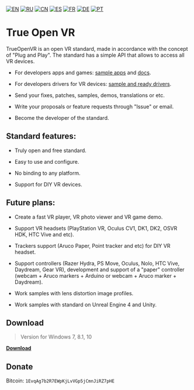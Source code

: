 [![EN](https://user-images.githubusercontent.com/9499881/33184537-7be87e86-d096-11e7-89bb-f3286f752bc6.png)](https://github.com/TrueOpenVR/TrueOpenVR-Core/blob/master/README.md) 
[![RU](https://user-images.githubusercontent.com/9499881/27683795-5b0fbac6-5cd8-11e7-929c-057833e01fb1.png)](https://github.com/TrueOpenVR/TrueOpenVR-Core/blob/master/README.RU.md) 
[![CN](https://user-images.githubusercontent.com/9499881/31012373-978ce414-a522-11e7-9936-387b1c530e2f.png)](https://github.com/TrueOpenVR/TrueOpenVR-Core/blob/master/README.CN.md) 
[![ES](https://user-images.githubusercontent.com/9499881/31012379-9d8f7764-a522-11e7-8bf4-739077369e8b.png)](https://github.com/TrueOpenVR/TrueOpenVR-Core/blob/master/README.ES.md) 
[![FR](https://user-images.githubusercontent.com/9499881/31012387-a7b4aaac-a522-11e7-8485-36ce58dc2d4a.png)](https://github.com/TrueOpenVR/TrueOpenVR-Core/blob/master/README.FR.md) 
[![DE](https://user-images.githubusercontent.com/9499881/31012392-ac051326-a522-11e7-9c8c-2186ddf553d0.png)](https://github.com/TrueOpenVR/TrueOpenVR-Core/blob/master/README.DE.md) 
[![PT](https://user-images.githubusercontent.com/9499881/31012384-a1d1b544-a522-11e7-8a13-3cb53450d55c.png)](https://github.com/TrueOpenVR/TrueOpenVR-Core/blob/master/README.PT.md)
# True Open VR
TrueOpenVR is an open VR standard, made in accordance with the concept of "Plug and Play". The standard has a simple API that allows to access all VR devices.

- For developers apps and games: [sample apps](https://github.com/TrueOpenVR/TrueOpenVR-Samples) and [docs](https://github.com/TrueOpenVR/TrueOpenVR-Core/tree/master/Docs).

- For developers drivers for VR devices: [sample and ready drivers](https://github.com/TrueOpenVR/TrueOpenVR-Drivers).

- Send your fixes, patches, samples, demos, translations or etc.

- Write your proposals or feature requests through "Issue" or email.

- Become the developer of the standard.

## Standard features:
- Truly open and free standard.

- Easy to use and configure.

- No binding to any platform.

- Support for DIY VR devices.

## Future plans:

- Create a fast VR player, VR photo viewer and VR game demo.

- Support VR headsets (PlayStation VR, Oculus CV1, DK1, DK2, OSVR HDK, HTC Vive and etc).

- Trackers support (Aruco Paper, Point tracker and etc) for DIY VR headset.

- Support controllers (Razer Hydra, PS Move, Oculus, Nolo, HTC Vive, Daydream, Gear VR), development and support of a "paper" controller (webcam + Aruco markers + Arduino or webcam + Aruco marker + Daydream).

- Work samples with lens distortion image profiles.

- Work samples with standard on Unreal Engine 4 and Unity.

## Download
>Version for Windows 7, 8.1, 10

**[Download](https://github.com/TrueOpenVR/TrueOpenVR-Core/releases)**

## Donate
Bitcoin: `1EvqAg7b2R7EWpKjLvVGp5jCmnJiRZ7pHE`